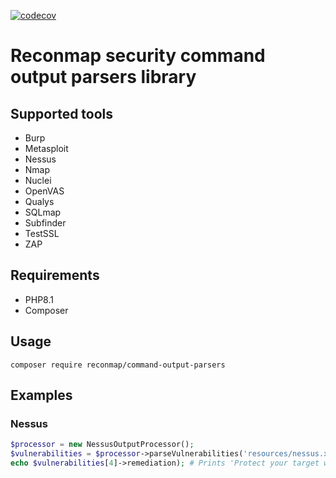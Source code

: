 [![codecov](https://codecov.io/gh/reconmap/php-command-output-parsers/branch/master/graph/badge.svg?token=t3ODnO2R8u)](https://codecov.io/gh/reconmap/php-command-output-parsers)

# Reconmap security command output parsers library

## Supported tools

- Burp
- Metasploit
- Nessus
- Nmap
- Nuclei
- OpenVAS
- Qualys
- SQLmap
- Subfinder
- TestSSL
- ZAP

## Requirements

* PHP8.1
* Composer

## Usage

```shell
composer require reconmap/command-output-parsers
```

## Examples

### Nessus

```php
$processor = new NessusOutputProcessor();
$vulnerabilities = $processor->parseVulnerabilities('resources/nessus.xml'); # Returns 5 vulnerabilities
echo $vulnerabilities[4]->remediation); # Prints 'Protect your target with an IP filter.'
```

